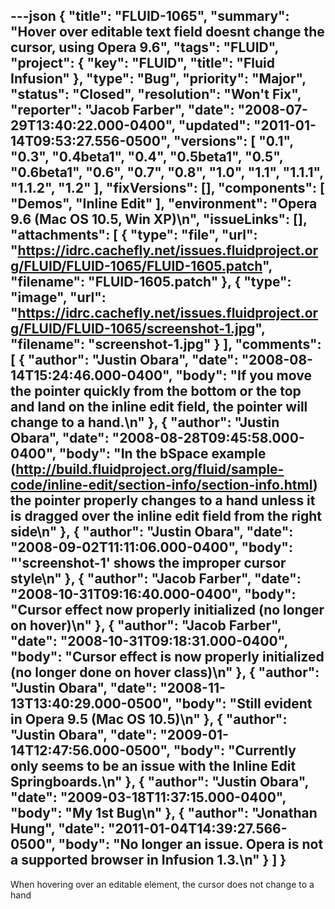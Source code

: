---json
{
  "title": "FLUID-1065",
  "summary": "Hover over editable text field doesnt change the cursor, using Opera 9.6",
  "tags": "FLUID",
  "project": {
    "key": "FLUID",
    "title": "Fluid Infusion"
  },
  "type": "Bug",
  "priority": "Major",
  "status": "Closed",
  "resolution": "Won't Fix",
  "reporter": "Jacob Farber",
  "date": "2008-07-29T13:40:22.000-0400",
  "updated": "2011-01-14T09:53:27.556-0500",
  "versions": [
    "0.1",
    "0.3",
    "0.4beta1",
    "0.4",
    "0.5beta1",
    "0.5",
    "0.6beta1",
    "0.6",
    "0.7",
    "0.8",
    "1.0",
    "1.1",
    "1.1.1",
    "1.1.2",
    "1.2"
  ],
  "fixVersions": [],
  "components": [
    "Demos",
    "Inline Edit"
  ],
  "environment": "Opera 9.6 (Mac OS 10.5, Win XP)\n",
  "issueLinks": [],
  "attachments": [
    {
      "type": "file",
      "url": "https://idrc.cachefly.net/issues.fluidproject.org/FLUID/FLUID-1065/FLUID-1605.patch",
      "filename": "FLUID-1605.patch"
    },
    {
      "type": "image",
      "url": "https://idrc.cachefly.net/issues.fluidproject.org/FLUID/FLUID-1065/screenshot-1.jpg",
      "filename": "screenshot-1.jpg"
    }
  ],
  "comments": [
    {
      "author": "Justin Obara",
      "date": "2008-08-14T15:24:46.000-0400",
      "body": "If you move the pointer quickly from the bottom or the top and land on the inline edit field, the pointer will change to a hand.\n"
    },
    {
      "author": "Justin Obara",
      "date": "2008-08-28T09:45:58.000-0400",
      "body": "In the bSpace example (<http://build.fluidproject.org/fluid/sample-code/inline-edit/section-info/section-info.html>) the pointer properly changes to a hand unless it is dragged over the inline edit field from the right side\n"
    },
    {
      "author": "Justin Obara",
      "date": "2008-09-02T11:11:06.000-0400",
      "body": "'screenshot-1' shows the improper cursor style\n"
    },
    {
      "author": "Jacob Farber",
      "date": "2008-10-31T09:16:40.000-0400",
      "body": "Cursor effect now properly initialized (no longer on hover)\n"
    },
    {
      "author": "Jacob Farber",
      "date": "2008-10-31T09:18:31.000-0400",
      "body": "Cursor effect is now properly initialized (no longer done on hover class)\n"
    },
    {
      "author": "Justin Obara",
      "date": "2008-11-13T13:40:29.000-0500",
      "body": "Still evident in Opera 9.5 (Mac OS 10.5)\n"
    },
    {
      "author": "Justin Obara",
      "date": "2009-01-14T12:47:56.000-0500",
      "body": "Currently only seems to be an issue with the Inline Edit Springboards.\n"
    },
    {
      "author": "Justin Obara",
      "date": "2009-03-18T11:37:15.000-0400",
      "body": "My 1st Bug\n"
    },
    {
      "author": "Jonathan Hung",
      "date": "2011-01-04T14:39:27.566-0500",
      "body": "No longer an issue. Opera is not a supported browser in Infusion 1.3.\n"
    }
  ]
}
---
When hovering over an editable element, the cursor does not change to a hand

        